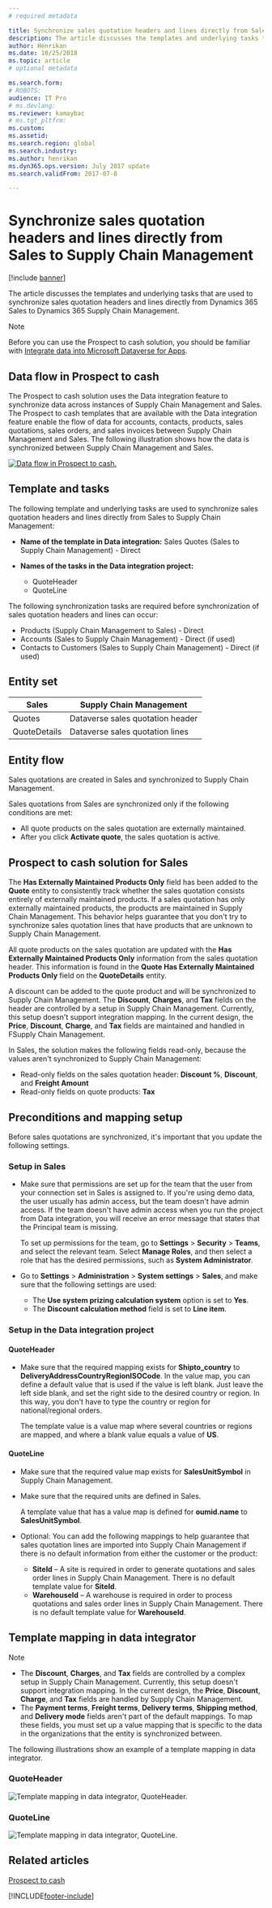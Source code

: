 ```yaml
---
# required metadata

title: Synchronize sales quotation headers and lines directly from Sales to Supply Chain Management
description: The article discusses the templates and underlying tasks that are used to synchronize sales quotation headers and lines directly from Dynamics 365 Sales to Dynamics 365 Supply Chain Management. 
author: Henrikan
ms.date: 10/25/2018
ms.topic: article
# optional metadata

ms.search.form: 
# ROBOTS: 
audience: IT Pro
# ms.devlang: 
ms.reviewer: kamaybac
# ms.tgt_pltfrm: 
ms.custom: 
ms.assetid: 
ms.search.region: global
ms.search.industry: 
ms.author: henrikan
ms.dyn365.ops.version: July 2017 update 
ms.search.validFrom: 2017-07-8

---
```


# Synchronize sales quotation headers and lines directly from Sales to Supply Chain Management

[!include [banner](../../../finance/includes/banner.md)]



The article discusses the templates and underlying tasks that are used to synchronize sales quotation headers and lines directly from Dynamics 365 Sales to Dynamics 365 Supply Chain Management.

> [!NOTE]
> Before you can use the Prospect to cash solution, you should be familiar with [Integrate data into Microsoft Dataverse for Apps](/powerapps/administrator/data-integrator).

## Data flow in Prospect to cash

The Prospect to cash solution uses the Data integration feature to synchronize data across instances of Supply Chain Management and Sales. The Prospect to cash templates that are available with the Data integration feature enable the flow of data for accounts, contacts, products, sales quotations, sales orders, and sales invoices between Supply Chain Management and Sales. The following illustration shows how the data is synchronized between Supply Chain Management and Sales.

[![Data flow in Prospect to cash.](../../../supply-chain/sales-marketing/media/prospect-to-cash-data-flow.png)](/media/prospect-to-cash-data-flow.png)

## Template and tasks

The following template and underlying tasks are used to synchronize sales quotation headers and lines directly from Sales to Supply Chain Management:

- **Name of the template in Data integration:** Sales Quotes (Sales to Supply Chain Management) - Direct
- **Names of the tasks in the Data integration project:**

    - QuoteHeader
    - QuoteLine

The following synchronization tasks are required before synchronization of sales quotation headers and lines can occur:

- Products (Supply Chain Management to Sales) - Direct
- Accounts (Sales to Supply Chain Management) - Direct (if used)
- Contacts to Customers (Sales to Supply Chain Management) - Direct (if used)

## Entity set

| Sales        | Supply Chain Management     |
|--------------|----------------------------|
| Quotes       | Dataverse sales quotation header |
| QuoteDetails | Dataverse sales quotation lines  |

## Entity flow

Sales quotations are created in Sales and synchronized to Supply Chain Management.

Sales quotations from Sales are synchronized only if the following conditions are met:

- All quote products on the sales quotation are externally maintained.
- After you click **Activate quote**, the sales quotation is active.

## Prospect to cash solution for Sales

The **Has Externally Maintained Products Only** field has been added to the **Quote** entity to consistently track whether the sales quotation consists entirely of externally maintained products. If a sales quotation has only externally maintained products, the products are maintained in Supply Chain Management. This behavior helps guarantee that you don't try to synchronize sales quotation lines that have products that are unknown to Supply Chain Management.

All quote products on the sales quotation are updated with the **Has Externally Maintained Products Only** information from the sales quotation header. This information is found in the **Quote Has Externally Maintained Products Only** field on the **QuoteDetails** entity.

A discount can be added to the quote product and will be synchronized to Supply Chain Management. The **Discount**, **Charges**, and **Tax** fields on the header are controlled by a setup in Supply Chain Management. Currently, this setup doesn't support integration mapping. In the current design, the **Price**, **Discount**, **Charge**, and **Tax** fields are maintained and handled in FSupply Chain Management.

In Sales, the solution makes the following fields read-only, because the values aren't synchronized to Supply Chain Management:

- Read-only fields on the sales quotation header: **Discount %**, **Discount**, and **Freight Amount**
- Read-only fields on quote products: **Tax**

## Preconditions and mapping setup

Before sales quotations are synchronized, it's important that you update the following settings.

### Setup in Sales

- Make sure that permissions are set up for the team that the user from your connection set in Sales is assigned to. If you're using demo data, the user usually has admin access, but the team doesn't have admin access. If the team doesn't have admin access when you run the project from Data integration, you will receive an error message that states that the Principal team is missing.

    To set up permissions for the team, go to **Settings** &gt; **Security** &gt; **Teams**, and select the relevant team. Select **Manage Roles**, and then select a role that has the desired permissions, such as **System Administrator**.

- Go to **Settings** &gt; **Administration** &gt; **System settings** &gt; **Sales**, and make sure that the following settings are used:

    - The **Use system prizing calculation system** option is set to **Yes**.
    - The **Discount calculation method** field is set to **Line item**.

### Setup in the Data integration project

#### QuoteHeader

- Make sure that the required mapping exists for **Shipto\_country** to **DeliveryAddressCountryRegionISOCode**. In the value map, you can define a default value that is used if the value is left blank. Just leave the left side blank, and set the right side to the desired country or region. In this way, you don't have to type the country or region for national/regional orders.

    The template value is a value map where several countries or regions are mapped, and where a blank value equals a value of **US**.

#### QuoteLine

- Make sure that the required value map exists for **SalesUnitSymbol** in Supply Chain Management.
- Make sure that the required units are defined in Sales.

    A template value that has a value map is defined for **oumid.name** to **SalesUnitSymbol**.

- Optional: You can add the following mappings to help guarantee that sales quotation lines are imported into Supply Chain Management if there is no default information from either the customer or the product:

    - **SiteId** – A site is required in order to generate quotations and sales order lines in Supply Chain Management. There is no default template value for **SiteId**.
    - **WarehouseId** – A warehouse is required in order to process quotations and sales order lines in Supply Chain Management. There is no default template value for **WarehouseId**.

## Template mapping in data integrator

> [!NOTE]
> - The **Discount**, **Charges**, and **Tax** fields are controlled by a complex setup in Supply Chain Management. Currently, this setup doesn't support integration mapping. In the current design, the **Price**, **Discount**, **Charge**, and **Tax** fields are handled by Supply Chain Management.
> - The **Payment terms**, **Freight terms**, **Delivery terms**, **Shipping method**, and **Delivery mode** fields aren't part of the default mappings. To map these fields, you must set up a value mapping that is specific to the data in the organizations that the entity is synchronized between.

The following illustrations show an example of a template mapping in data integrator.

### QuoteHeader

![Template mapping in data integrator, QuoteHeader.](../../../supply-chain/sales-marketing/media/sales-quotation-direct-template-mapping-data-integrator-1.png)

### QuoteLine

![Template mapping in data integrator, QuoteLine.](../../../supply-chain/sales-marketing/media/sales-quotation-direct-template-mapping-data-integrator-2.png)

## Related articles

[Prospect to cash](prospect-to-cash.md)



[!INCLUDE[footer-include](../../../includes/footer-banner.md)]
